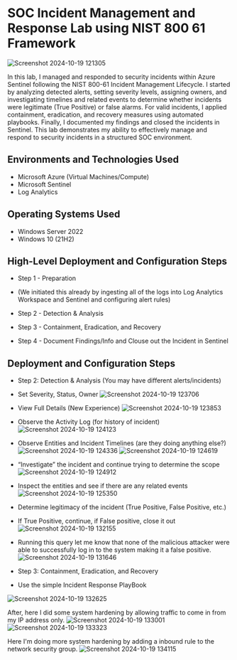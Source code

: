 # SOC Incident Management and Response Lab using NIST 800 61 Framework
<p align="center">

![Screenshot 2024-10-19 121305](https://github.com/user-attachments/assets/4b928c23-31ad-4262-8333-dd6a921fd567)

</p>

In this lab, I managed and responded to security incidents within Azure Sentinel following the NIST 800-61 Incident Management Lifecycle. I started by analyzing detected alerts, setting severity levels, assigning owners, and investigating timelines and related events to determine whether incidents were legitimate (True Positive) or false alarms. For valid incidents, I applied containment, eradication, and recovery measures using automated playbooks. Finally, I documented my findings and closed the incidents in Sentinel. This lab demonstrates my ability to effectively manage and respond to security incidents in a structured SOC environment.




<h2>Environments and Technologies Used</h2>

- Microsoft Azure (Virtual Machines/Compute)
- Microsoft Sentinel
- Log Analytics

<h2>Operating Systems Used </h2>

- Windows Server 2022
- Windows 10 (21H2)

<h2>High-Level Deployment and Configuration Steps</h2>

- Step 1 - Preparation
- (We initiated this already by ingesting all of the logs into Log Analytics Workspace and Sentinel and configuring alert rules)

- Step 2 - Detection & Analysis
- Step 3 - Containment, Eradication, and Recovery
- Step 4 - Document Findings/Info and Clouse out the Incident in Sentinel


<h2>Deployment and Configuration Steps</h2>

- Step 2: Detection & Analysis (You may have different alerts/incidents)
- Set Severity, Status, Owner
  ![Screenshot 2024-10-19 123706](https://github.com/user-attachments/assets/c075c2d3-1aac-42e0-b8d1-f63967bcd9ce)

- View Full Details (New Experience)
  ![Screenshot 2024-10-19 123853](https://github.com/user-attachments/assets/e503d268-3197-4a53-9a08-9ca2bd6b4581)

- Observe the Activity Log (for history of incident)
  ![Screenshot 2024-10-19 124123](https://github.com/user-attachments/assets/e5e10ac5-eeaa-402a-a344-d7c82a1ac3c8)

- Observe Entities and Incident Timelines (are they doing anything else?)
  ![Screenshot 2024-10-19 124336](https://github.com/user-attachments/assets/88f69901-716c-4f9a-8573-fb1ce5e2b03b)
  ![Screenshot 2024-10-19 124619](https://github.com/user-attachments/assets/0c1e04a6-578e-40b3-b7fa-aecf5af56773)


- “Investigate” the incident and continue trying to determine the scope
  ![Screenshot 2024-10-19 124912](https://github.com/user-attachments/assets/d5d5d1b8-5487-4bd6-bdd2-6f45277b4f71)

- Inspect the entities and see if there are any related events
  ![Screenshot 2024-10-19 125350](https://github.com/user-attachments/assets/cf5ba8fb-1356-4803-bef2-aeda95ff35a2)

- Determine legitimacy of the incident (True Positive, False Positive, etc.)
- If True Positive, continue, if False positive, close it out
  ![Screenshot 2024-10-19 132155](https://github.com/user-attachments/assets/3bd5151f-ac0f-4b09-b817-171e58b019fa)

- Running this query let me know that none of the malicious attacker were able to successfully log in to the system making it a false positive.
  ![Screenshot 2024-10-19 131646](https://github.com/user-attachments/assets/77f321a7-0234-4e5b-bef3-0a0d3a8d478e)

- Step 3: Containment, Eradication, and Recovery
- Use the simple Incident Response PlayBook

![Screenshot 2024-10-19 132625](https://github.com/user-attachments/assets/56bb19f1-c273-4e2e-b349-2b0ee7dd063c)

After, here I did some system hardening by allowing traffic to come in from my IP address only.
![Screenshot 2024-10-19 133001](https://github.com/user-attachments/assets/bc82bd0f-f258-41d6-b053-e9dfaf950761)
![Screenshot 2024-10-19 133323](https://github.com/user-attachments/assets/a88015d9-27e4-4b86-b6ae-30e98ce2c814)

Here I'm doing more system hardening by adding a inbound rule to the network security group.
![Screenshot 2024-10-19 134115](https://github.com/user-attachments/assets/c63411ef-dfb2-43ac-9b2a-4a73714b4e34)









